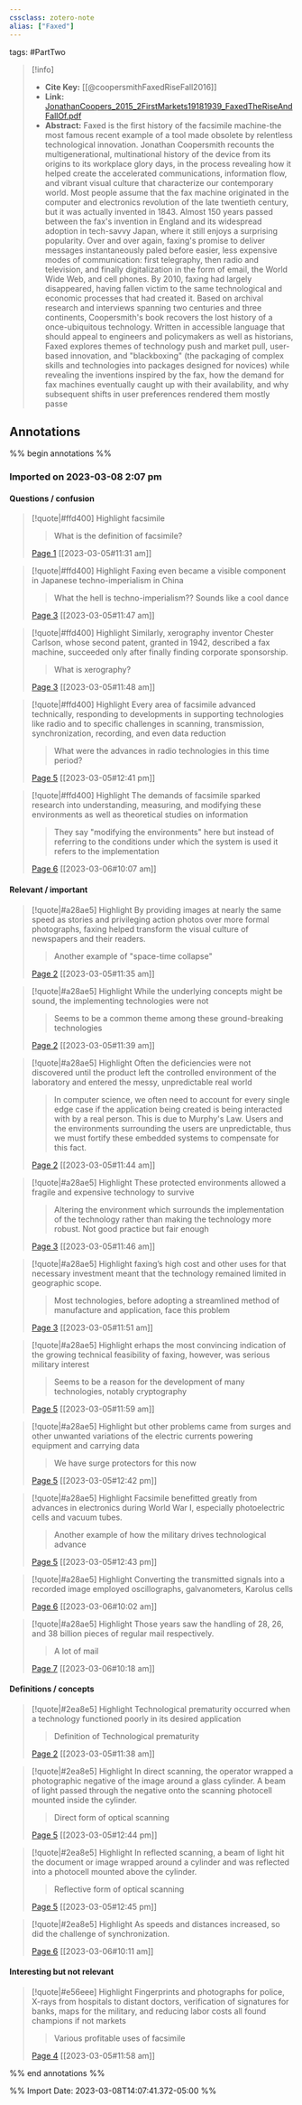 ```yaml
---
cssclass: zotero-note
alias: ["Faxed"]
---
```


tags: #PartTwo 

> [!info]
> - **Cite Key:** [[@coopersmithFaxedRiseFall2016]]
> - **Link:** [JonathanCoopers_2015_2FirstMarkets19181939_FaxedTheRiseAndFallOf.pdf](file://C:\Users\willc\Zotero\storage\IAEWGZ6U\JonathanCoopers_2015_2FirstMarkets19181939_FaxedTheRiseAndFallOf.pdf)
> - **Abstract:** Faxed is the first history of the facsimile machine-the most famous recent example of a tool made obsolete by relentless technological innovation. Jonathan Coopersmith recounts the multigenerational, multinational history of the device from its origins to its workplace glory days, in the process revealing how it helped create the accelerated communications, information flow, and vibrant visual culture that characterize our contemporary world. Most people assume that the fax machine originated in the computer and electronics revolution of the late twentieth century, but it was actually invented in 1843. Almost 150 years passed between the fax's invention in England and its widespread adoption in tech-savvy Japan, where it still enjoys a surprising popularity. Over and over again, faxing's promise to deliver messages instantaneously paled before easier, less expensive modes of communication: first telegraphy, then radio and television, and finally digitalization in the form of email, the World Wide Web, and cell phones. By 2010, faxing had largely disappeared, having fallen victim to the same technological and economic processes that had created it. Based on archival research and interviews spanning two centuries and three continents, Coopersmith's book recovers the lost history of a once-ubiquitous technology. Written in accessible language that should appeal to engineers and policymakers as well as historians, Faxed explores themes of technology push and market pull, user-based innovation, and "blackboxing" (the packaging of complex skills and technologies into packages designed for novices) while revealing the inventions inspired by the fax, how the demand for fax machines eventually caught up with their availability, and why subsequent shifts in user preferences rendered them mostly passe

## Annotations
%% begin annotations %%
### Imported on 2023-03-08 2:07 pm

#### Questions / confusion

> [!quote|#ffd400] Highlight
> facsimile
>
>> What is the definition of facsimile?
>
> [Page 1](zotero://open-pdf/library/items/IAEWGZ6U?page=1) [[2023-03-05#11:31 am]]

> [!quote|#ffd400] Highlight
> Faxing even became a visible component in Japanese techno-imperialism in China
>
>> What the hell is techno-imperialism?? Sounds like a cool dance
>
> [Page 3](zotero://open-pdf/library/items/IAEWGZ6U?page=3) [[2023-03-05#11:47 am]]

> [!quote|#ffd400] Highlight
> Similarly, xerography inventor Chester Carlson, whose second patent, granted in 1942, described a fax machine, succeeded only after finally finding corporate sponsorship.
>
>> What is xerography?
>
> [Page 3](zotero://open-pdf/library/items/IAEWGZ6U?page=3) [[2023-03-05#11:48 am]]

> [!quote|#ffd400] Highlight
> Every area of facsimile advanced technically, responding to developments in supporting technologies like radio and to specific challenges in scanning, transmission, synchronization, recording, and even data reduction
>
>> What were the advances in radio technologies in this time period?
>
> [Page 5](zotero://open-pdf/library/items/IAEWGZ6U?page=5) [[2023-03-05#12:41 pm]]

> [!quote|#ffd400] Highlight
> The demands of facsimile sparked research into understanding, measuring, and modifying these environments as well as theoretical studies on information
>
>> They say "modifying the environments" here but instead of referring to the conditions under which the system is used it refers to the implementation
>
> [Page 6](zotero://open-pdf/library/items/IAEWGZ6U?page=6) [[2023-03-06#10:07 am]]

#### Relevant / important

> [!quote|#a28ae5] Highlight
> By providing images at nearly the same speed as stories and privileging action photos over more formal photographs, faxing helped transform the visual culture of newspapers and their readers.
>
>> Another example of "space-time collapse"
>
> [Page 2](zotero://open-pdf/library/items/IAEWGZ6U?page=2) [[2023-03-05#11:35 am]]

> [!quote|#a28ae5] Highlight
> While the underlying concepts might be sound, the implementing technologies were not
>
>> Seems to be a common theme among these ground-breaking technologies
>
> [Page 2](zotero://open-pdf/library/items/IAEWGZ6U?page=2) [[2023-03-05#11:39 am]]

> [!quote|#a28ae5] Highlight
> Often the deficiencies were not discovered until the product left the controlled environment of the laboratory and entered the messy, unpredictable real world
>
>> In computer science, we often need to account for every single edge case if the application being created is being interacted with by a real person. This is due to Murphy's Law. Users and the environments surrounding the users are unpredictable, thus we must fortify these embedded systems to compensate for this fact.
>
> [Page 2](zotero://open-pdf/library/items/IAEWGZ6U?page=2) [[2023-03-05#11:44 am]]

> [!quote|#a28ae5] Highlight
> These protected environments allowed a fragile and expensive technology to survive
>
>> Altering the environment which surrounds the implementation of the technology rather than making the technology more robust. Not good practice but fair enough
>
> [Page 3](zotero://open-pdf/library/items/IAEWGZ6U?page=3) [[2023-03-05#11:46 am]]

> [!quote|#a28ae5] Highlight
> faxing’s high cost and other uses for that necessary investment meant that the technology remained limited in geographic scope.
>
>> Most technologies, before adopting a streamlined method of manufacture and application, face this problem
>
> [Page 3](zotero://open-pdf/library/items/IAEWGZ6U?page=3) [[2023-03-05#11:51 am]]

> [!quote|#a28ae5] Highlight
> erhaps the most convincing indication of the growing technical feasibility of faxing, however, was serious military interest
>
>> Seems to be a reason for the development of many technologies, notably cryptography
>
> [Page 5](zotero://open-pdf/library/items/IAEWGZ6U?page=5) [[2023-03-05#11:59 am]]

> [!quote|#a28ae5] Highlight
> but other problems came from surges and other unwanted variations of the electric currents powering equipment and carrying data
>
>> We have surge protectors for this now
>
> [Page 5](zotero://open-pdf/library/items/IAEWGZ6U?page=5) [[2023-03-05#12:42 pm]]

> [!quote|#a28ae5] Highlight
> Facsimile benefitted greatly from advances in electronics during World War I, especially photoelectric cells and vacuum tubes.
>
>> Another example of how the military drives technological advance
>
> [Page 5](zotero://open-pdf/library/items/IAEWGZ6U?page=5) [[2023-03-05#12:43 pm]]

> [!quote|#a28ae5] Highlight
> Converting the transmitted signals into a recorded image employed oscillographs, galvanometers, Karolus cells
>
> [Page 6](zotero://open-pdf/library/items/IAEWGZ6U?page=6) [[2023-03-06#10:02 am]]

> [!quote|#a28ae5] Highlight
> Those years saw the handling of 28, 26, and 38 billion pieces of regular mail respectively.
>
>> A lot of mail
>
> [Page 7](zotero://open-pdf/library/items/IAEWGZ6U?page=7) [[2023-03-06#10:18 am]]

#### Definitions / concepts

> [!quote|#2ea8e5] Highlight
> Technological prematurity occurred when a technology functioned poorly in its desired application
>
>> Definition of Technological prematurity
>
> [Page 2](zotero://open-pdf/library/items/IAEWGZ6U?page=2) [[2023-03-05#11:38 am]]

> [!quote|#2ea8e5] Highlight
> In direct scanning, the operator wrapped a photographic negative of the image around a glass cylinder. A beam of light passed through the negative onto the scanning photocell mounted inside the cylinder.
>
>> Direct form of optical scanning
>
> [Page 5](zotero://open-pdf/library/items/IAEWGZ6U?page=5) [[2023-03-05#12:44 pm]]

> [!quote|#2ea8e5] Highlight
> In reflected scanning, a beam of light hit the document or image wrapped around a cylinder and was reflected into a photocell mounted above the cylinder.
>
>> Reflective form of optical scanning
>
> [Page 5](zotero://open-pdf/library/items/IAEWGZ6U?page=5) [[2023-03-05#12:45 pm]]

> [!quote|#2ea8e5] Highlight
> As speeds and distances increased, so did the challenge of synchronization.
>
> [Page 6](zotero://open-pdf/library/items/IAEWGZ6U?page=6) [[2023-03-06#10:11 am]]

#### Interesting but not relevant

> [!quote|#e56eee] Highlight
> Fingerprints and photographs for police, X-rays from hospitals to distant doctors, verification of signatures for banks, maps for the military, and reducing labor costs all found champions if not markets
>
>> Various profitable uses of facsimile
>
> [Page 4](zotero://open-pdf/library/items/IAEWGZ6U?page=4) [[2023-03-05#11:58 am]]


%% end annotations %%

%% Import Date: 2023-03-08T14:07:41.372-05:00 %%
